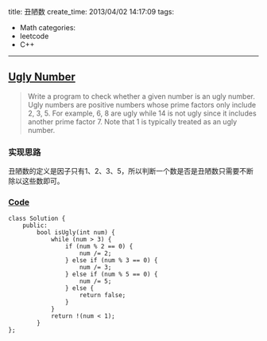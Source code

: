 title: 丑陋数
create_time: 2013/04/02 14:17:09
tags:
- Math
categories:
- leetcode
- C++

---
## [Ugly Number](https://leetcode.com/problems/ugly-number/)
> Write a program to check whether a given number is an ugly number.
> Ugly numbers are positive numbers whose prime factors only include 2, 3, 5. For example, 6, 8 are ugly while 14 is not ugly since it includes another prime factor 7.
> Note that 1 is typically treated as an ugly number.

### 实现思路
丑陋数的定义是因子只有1、2、3、5，所以判断一个数是否是丑陋数只需要不断除以这些数即可。

### [Code](https://github.com/Finalcheat/leetcode/blob/master/src/Ugly-Number.cpp)
```
class Solution {
    public:
        bool isUgly(int num) {
            while (num > 3) {
                if (num % 2 == 0) {
                    num /= 2;
                } else if (num % 3 == 0) {
                    num /= 3;
                } else if (num % 5 == 0) {
                    num /= 5;
                } else {
                    return false;
                }
            }
            return !(num < 1);
        }
};
```

